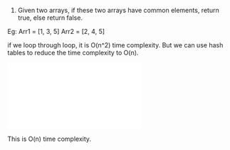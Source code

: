 1. Given two arrays, if these two arrays have common elements, return true, else return false.

Eg:
Arr1 = [1, 3, 5]
Arr2 = [2, 4, 5]

if we loop through loop, it is O(n^2) time complexity. But we can use hash tables to reduce the time complexity to O(n).

![commonItem](./commonItem.cpp)

This is O(n) time complexity.
